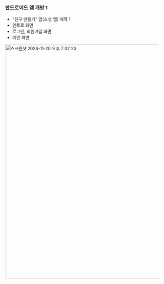 ### 안드로이드 앱 개발 1
  * "친구 만들기" 앱(소셜 앱) 제작 1
  * 인트로 화면
  * 로그인, 회원가입 화면
  * 메인 화면
<img width="768" alt="스크린샷 2024-11-20 오후 7 02 23" src="https://github.com/user-attachments/assets/28e424cf-9173-45fa-8de6-5a35892c063f">
